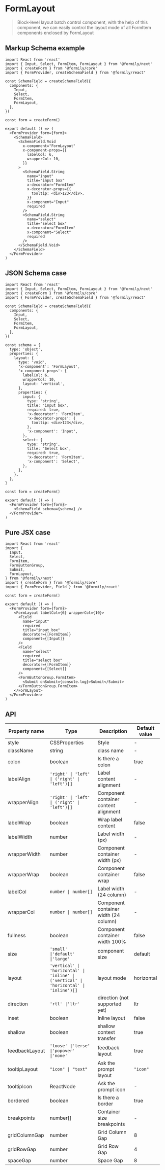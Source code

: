 # FormLayout

> Block-level layout batch control component, with the help of this component, we can easily control the layout mode of all FormItem components enclosed by FormLayout

## Markup Schema example

```tsx
import React from 'react'
import { Input, Select, FormItem, FormLayout } from '@formily/next'
import { createForm } from '@formily/core'
import { FormProvider, createSchemaField } from '@formily/react'

const SchemaField = createSchemaField({
  components: {
    Input,
    Select,
    FormItem,
    FormLayout,
  },
})

const form = createForm()

export default () => (
  <FormProvider form={form}>
    <SchemaField>
      <SchemaField.Void
        x-component="FormLayout"
        x-component-props={{
          labelCol: 6,
          wrapperCol: 10,
        }}
      >
        <SchemaField.String
          name="input"
          title="input box"
          x-decorator="FormItem"
          x-decorator-props={{
            tooltip: <div>123</div>,
          }}
          x-component="Input"
          required
        />
        <SchemaField.String
          name="select"
          title="select box"
          x-decorator="FormItem"
          x-component="Select"
          required
        />
      </SchemaField.Void>
    </SchemaField>
  </FormProvider>
)
```

## JSON Schema case

```tsx
import React from 'react'
import { Input, Select, FormItem, FormLayout } from '@formily/next'
import { createForm } from '@formily/core'
import { FormProvider, createSchemaField } from '@formily/react'

const SchemaField = createSchemaField({
  components: {
    Input,
    Select,
    FormItem,
    FormLayout,
  },
})

const schema = {
  type: 'object',
  properties: {
    layout: {
      type: 'void',
      'x-component': 'FormLayout',
      'x-component-props': {
        labelCol: 6,
        wrapperCol: 10,
        layout: 'vertical',
      },
      properties: {
        input: {
          type: 'string',
          title: 'input box',
          required: true,
          'x-decorator': 'FormItem',
          'x-decorator-props': {
            tooltip: <div>123</div>,
          },
          'x-component': 'Input',
        },
        select: {
          type: 'string',
          title: 'Select box',
          required: true,
          'x-decorator': 'FormItem',
          'x-component': 'Select',
        },
      },
    },
  },
}

const form = createForm()

export default () => (
  <FormProvider form={form}>
    <SchemaField schema={schema} />
  </FormProvider>
)
```

## Pure JSX case

```tsx
import React from 'react'
import {
  Input,
  Select,
  FormItem,
  FormButtonGroup,
  Submit,
  FormLayout,
} from '@formily/next'
import { createForm } from '@formily/core'
import { FormProvider, Field } from '@formily/react'

const form = createForm()

export default () => (
  <FormProvider form={form}>
    <FormLayout labelCol={6} wrapperCol={10}>
      <Field
        name="input"
        required
        title="input box"
        decorator={[FormItem]}
        component={[Input]}
      />
      <Field
        name="select"
        required
        title="select box"
        decorator={[FormItem]}
        component={[Select]}
      />
      <FormButtonGroup.FormItem>
        <Submit onSubmit={console.log}>Submit</Submit>
      </FormButtonGroup.FormItem>
    </FormLayout>
  </FormProvider>
)
```

## API

| Property name  | Type                                                                                   | Description                           | Default value |
| -------------- | -------------------------------------------------------------------------------------- | ------------------------------------- | ------------- |
| style          | CSSProperties                                                                          | Style                                 | -             |
| className      | string                                                                                 | class name                            | -             |
| colon          | boolean                                                                                | Is there a colon                      | true          |
| labelAlign     | `'right' \| 'left' \| ('right' \| 'left')[]`                                           | Label content alignment               | -             |
| wrapperAlign   | `'right' \| 'left' \| ('right' \| 'left')[]`                                           | Component container content alignment | -             |
| labelWrap      | boolean                                                                                | Wrap label content                    | false         |
| labelWidth     | number                                                                                 | Label width (px)                      | -             |
| wrapperWidth   | number                                                                                 | Component container width (px)        | -             |
| wrapperWrap    | boolean                                                                                | Component container wrap              | false         |
| labelCol       | `number \| number[]`                                                                   | Label width (24 column)               | -             |
| wrapperCol     | `number \| number[]`                                                                   | Component container width (24 column) | -             |
| fullness       | boolean                                                                                | Component container width 100%        | false         |
| size           | `'small' \|'default' \|'large'`                                                        | component size                        | default       |
| layout         | `'vertical' \| 'horizontal' \| 'inline' \| ('vertical' \| 'horizontal' \| 'inline')[]` | layout mode                           | horizontal    |
| direction      | `'rtl' \|'ltr'`                                                                        | direction (not supported yet)         | ltr           |
| inset          | boolean                                                                                | Inline layout                         | false         |
| shallow        | boolean                                                                                | shallow context transfer              | true          |
| feedbackLayout | `'loose' \|'terse' \|'popover' \|'none'`                                               | feedback layout                       | true          |
| tooltipLayout  | `"icon" \| "text"`                                                                     | Ask the prompt layout                 | `"icon"`      |
| tooltipIcon    | ReactNode                                                                              | Ask the prompt icon                   | -             |
| bordered       | boolean                                                                                | Is there a border                     | true          |
| breakpoints    | number[]                                                                               | Container size breakpoints            | -             |
| gridColumnGap  | number                                                                                 | Grid Column Gap                       | 8             |
| gridRowGap     | number                                                                                 | Grid Row Gap                          | 4             |
| spaceGap       | number                                                                                 | Space Gap                             | 8             |
